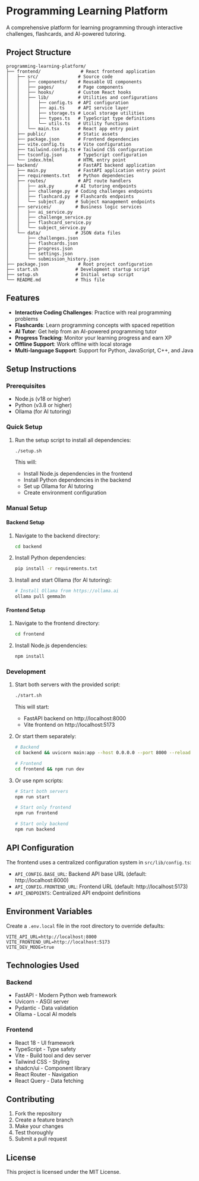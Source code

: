 # Programming Learning Platform

A comprehensive platform for learning programming through interactive challenges, flashcards, and AI-powered tutoring.

## Project Structure

```
programming-learning-platform/
├── frontend/               # React frontend application
│   ├── src/               # Source code
│   │   ├── components/    # Reusable UI components
│   │   ├── pages/         # Page components
│   │   ├── hooks/         # Custom React hooks
│   │   ├── lib/           # Utilities and configurations
│   │   │   ├── config.ts  # API configuration
│   │   │   ├── api.ts     # API service layer
│   │   │   ├── storage.ts # Local storage utilities
│   │   │   ├── types.ts   # TypeScript type definitions
│   │   │   └── utils.ts   # Utility functions
│   │   └── main.tsx       # React app entry point
│   ├── public/            # Static assets
│   ├── package.json       # Frontend dependencies
│   ├── vite.config.ts     # Vite configuration
│   ├── tailwind.config.ts # Tailwind CSS configuration
│   ├── tsconfig.json      # TypeScript configuration
│   └── index.html         # HTML entry point
├── backend/               # FastAPI backend application
│   ├── main.py            # FastAPI application entry point
│   ├── requirements.txt   # Python dependencies
│   ├── routes/            # API route handlers
│   │   ├── ask.py        # AI tutoring endpoints
│   │   ├── challenge.py  # Coding challenges endpoints
│   │   ├── flashcard.py  # Flashcards endpoints
│   │   └── subject.py    # Subject management endpoints
│   ├── services/         # Business logic services
│   │   ├── ai_service.py
│   │   ├── challenge_service.py
│   │   ├── flashcard_service.py
│   │   └── subject_service.py
│   └── data/             # JSON data files
│       ├── challenges.json
│       ├── flashcards.json
│       ├── progress.json
│       ├── settings.json
│       └── submission_history.json
├── package.json           # Root project configuration
├── start.sh              # Development startup script
├── setup.sh              # Initial setup script
└── README.md             # This file
```

## Features

- **Interactive Coding Challenges**: Practice with real programming problems
- **Flashcards**: Learn programming concepts with spaced repetition
- **AI Tutor**: Get help from an AI-powered programming tutor
- **Progress Tracking**: Monitor your learning progress and earn XP
- **Offline Support**: Work offline with local storage
- **Multi-language Support**: Support for Python, JavaScript, C++, and Java

## Setup Instructions

### Prerequisites

- Node.js (v18 or higher)
- Python (v3.8 or higher)
- Ollama (for AI tutoring)

### Quick Setup

1. Run the setup script to install all dependencies:
   ```bash
   ./setup.sh
   ```

   This will:
   - Install Node.js dependencies in the frontend
   - Install Python dependencies in the backend
   - Set up Ollama for AI tutoring
   - Create environment configuration

### Manual Setup

#### Backend Setup

1. Navigate to the backend directory:
   ```bash
   cd backend
   ```

2. Install Python dependencies:
   ```bash
   pip install -r requirements.txt
   ```

3. Install and start Ollama (for AI tutoring):
   ```bash
   # Install Ollama from https://ollama.ai
   ollama pull gemma3n
   ```

#### Frontend Setup

1. Navigate to the frontend directory:
   ```bash
   cd frontend
   ```

2. Install Node.js dependencies:
   ```bash
   npm install
   ```

### Development

1. Start both servers with the provided script:
   ```bash
   ./start.sh
   ```

   This will start:
   - FastAPI backend on http://localhost:8000
   - Vite frontend on http://localhost:5173

2. Or start them separately:
   ```bash
   # Backend
   cd backend && uvicorn main:app --host 0.0.0.0 --port 8000 --reload
   
   # Frontend
   cd frontend && npm run dev
   ```

3. Or use npm scripts:
   ```bash
   # Start both servers
   npm run start
   
   # Start only frontend
   npm run frontend
   
   # Start only backend
   npm run backend
   ```

## API Configuration

The frontend uses a centralized configuration system in `src/lib/config.ts`:

- `API_CONFIG.BASE_URL`: Backend API base URL (default: http://localhost:8000)
- `API_CONFIG.FRONTEND_URL`: Frontend URL (default: http://localhost:5173)
- `API_ENDPOINTS`: Centralized API endpoint definitions

## Environment Variables

Create a `.env.local` file in the root directory to override defaults:

```env
VITE_API_URL=http://localhost:8000
VITE_FRONTEND_URL=http://localhost:5173
VITE_DEV_MODE=true
```

## Technologies Used

### Backend
- FastAPI - Modern Python web framework
- Uvicorn - ASGI server
- Pydantic - Data validation
- Ollama - Local AI models

### Frontend
- React 18 - UI framework
- TypeScript - Type safety
- Vite - Build tool and dev server
- Tailwind CSS - Styling
- shadcn/ui - Component library
- React Router - Navigation
- React Query - Data fetching

## Contributing

1. Fork the repository
2. Create a feature branch
3. Make your changes
4. Test thoroughly
5. Submit a pull request

## License

This project is licensed under the MIT License.
